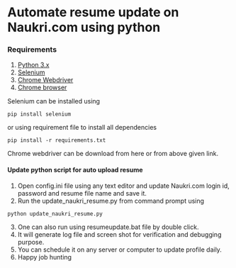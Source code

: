 # Automate resume update on Naukri.com using python

### Requirements

1. [Python 3.x](https://www.python.org/)
2. [Selenium](https://www.seleniumhq.org/)
3. [Chrome Webdriver](https://chromedriver.storage.googleapis.com/76.0.3809.68/chromedriver_win32.zip)
4. [Chrome browser](https://www.google.com/chrome/)

Selenium can be installed using 
```
pip install selenium
```
or using requirement file to install all dependencies
```
pip install -r requirements.txt
```
Chrome webdriver can be download from here or from above given link.

#### Update python script for auto upload resume

1. Open config.ini file using any text editor and update Naukri.com login id, password and resume file name and save it.
2. Run the update_naukri_resume.py from command prompt using 
```
python update_naukri_resume.py
```
3. One can also run using resumeupdate.bat file by double click.
4. It will generate log file and screen shot for verification and debugging purpose.
5. You can schedule it on any server or computer to update profile daily.
6. Happy job hunting
